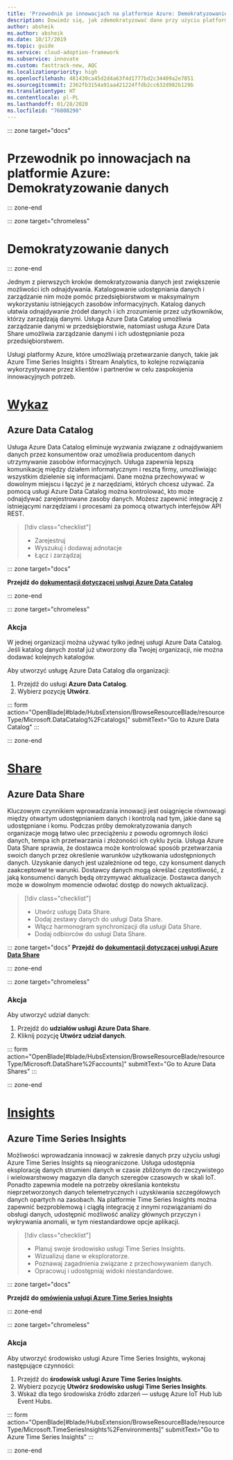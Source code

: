```yaml
---
title: 'Przewodnik po innowacjach na platformie Azure: Demokratyzowanie danych'
description: Dowiedz się, jak zdemokratyzować dane przy użyciu platformy Azure
author: absheik
ms.author: absheik
ms.date: 10/17/2019
ms.topic: guide
ms.service: cloud-adoption-framework
ms.subservice: innovate
ms.custom: fasttrack-new, AQC
ms.localizationpriority: high
ms.openlocfilehash: 481430ca45d2d4a63f4d1777bd2c34409a2e7851
ms.sourcegitcommit: 2362fb3154a91aa421224ffdb2cc632d982b129b
ms.translationtype: HT
ms.contentlocale: pl-PL
ms.lasthandoff: 01/28/2020
ms.locfileid: "76808298"
---
```

::: zone target="docs"

# <a name="azure-innovation-guide-democratize-data"></a>Przewodnik po innowacjach na platformie Azure: Demokratyzowanie danych

::: zone-end

::: zone target="chromeless"

# <a name="democratize-data"></a>Demokratyzowanie danych

::: zone-end

Jednym z pierwszych kroków demokratyzowania danych jest zwiększenie możliwości ich odnajdywania. Katalogowanie udostępniania danych i zarządzanie nim może pomóc przedsiębiorstwom w maksymalnym wykorzystaniu istniejących zasobów informacyjnych. Katalog danych ułatwia odnajdywanie źródeł danych i ich zrozumienie przez użytkowników, którzy zarządzają danymi. Usługa Azure Data Catalog umożliwia zarządzanie danymi w przedsiębiorstwie, natomiast usługa Azure Data Share umożliwia zarządzanie danymi i ich udostępnianie poza przedsiębiorstwem.

Usługi platformy Azure, które umożliwiają przetwarzanie danych, takie jak Azure Time Series Insights i Stream Analytics, to kolejne rozwiązania wykorzystywane przez klientów i partnerów w celu zaspokojenia innowacyjnych potrzeb.

# <a name="catalogtabcatalog"></a>[Wykaz](#tab/Catalog)

## <a name="azure-data-catalog"></a>Azure Data Catalog

Usługa Azure Data Catalog eliminuje wyzwania związane z odnajdywaniem danych przez konsumentów oraz umożliwia producentom danych utrzymywanie zasobów informacyjnych. Usługa zapewnia lepszą komunikację między działem informatycznym i resztą firmy, umożliwiając wszystkim dzielenie się informacjami. Dane można przechowywać w dowolnym miejscu i łączyć je z narzędziami, których chcesz używać. Za pomocą usługi Azure Data Catalog można kontrolować, kto może odnajdywać zarejestrowane zasoby danych. Możesz zapewnić integrację z istniejącymi narzędziami i procesami za pomocą otwartych interfejsów API REST.

> [!div class="checklist"]
>
> - Zarejestruj
> - Wyszukuj i dodawaj adnotacje
> - Łącz i zarządzaj

::: zone target="docs"

**Przejdź do [dokumentacji dotyczącej usługi Azure Data Catalog](https://docs.microsoft.com/azure/data-catalog)**

::: zone-end

::: zone target="chromeless"

### <a name="action"></a>Akcja

W jednej organizacji można używać tylko jednej usługi Azure Data Catalog. Jeśli katalog danych został już utworzony dla Twojej organizacji, nie można dodawać kolejnych katalogów.

Aby utworzyć usługę Azure Data Catalog dla organizacji:

1. Przejdź do usługi **Azure Data Catalog**.
2. Wybierz pozycję **Utwórz**.

<!-- markdownlint-disable DOCSMD001 -->

::: form action="OpenBlade[#blade/HubsExtension/BrowseResourceBlade/resourceType/Microsoft.DataCatalog%2Fcatalogs]" submitText="Go to Azure Data Catalog" :::

<!-- markdownlint-enable DOCSMD001 -->

::: zone-end

# <a name="sharetabshare"></a>[Share](#tab/Share)

## <a name="azure-data-share"></a>Azure Data Share

Kluczowym czynnikiem wprowadzania innowacji jest osiągnięcie równowagi między otwartym udostępnianiem danych i kontrolą nad tym, jakie dane są udostępniane i komu. Podczas próby demokratyzowania danych organizacje mogą łatwo ulec przeciążeniu z powodu ogromnych ilości danych, tempa ich przetwarzania i złożoności ich cyklu życia. Usługa Azure Data Share sprawia, że dostawca może kontrolować sposób przetwarzania swoich danych przez określenie warunków użytkowania udostępnionych danych. Uzyskanie danych jest uzależnione od tego, czy konsument danych zaakceptował te warunki. Dostawcy danych mogą określać częstotliwość, z jaką konsumenci danych będą otrzymywać aktualizacje. Dostawca danych może w dowolnym momencie odwołać dostęp do nowych aktualizacji.

> [!div class="checklist"]
>
> - Utwórz usługę Data Share.
> - Dodaj zestawy danych do usługi Data Share.
> - Włącz harmonogram synchronizacji dla usługi Data Share.
> - Dodaj odbiorców do usługi Data Share.

::: zone target="docs"
**Przejdź do [dokumentacji dotyczącej usługi Azure Data Share](https://docs.microsoft.com/azure/data-share)**

::: zone-end

::: zone target="chromeless"

<!-- markdownlint-disable MD024 -->

### <a name="action"></a>Akcja

Aby utworzyć udział danych:

1. Przejdź do **udziałów usługi Azure Data Share**.
2. Kliknij pozycję **Utwórz udział danych**.

<!-- markdownlint-disable DOCSMD001 -->

::: form action="OpenBlade[#blade/HubsExtension/BrowseResourceBlade/resourceType/Microsoft.DataShare%2Faccounts]" submitText="Go to Azure Data Shares" :::

<!-- markdownlint-enable DOCSMD001 -->

::: zone-end

# <a name="insightstabinsights"></a>[Insights](#tab/Insights)

## <a name="azure-time-series-insights"></a>Azure Time Series Insights

Możliwości wprowadzania innowacji w zakresie danych przy użyciu usługi Azure Time Series Insights są nieograniczone. Usługa udostępnia eksplorację danych strumieni danych w czasie zbliżonym do rzeczywistego i wielowarstwowy magazyn dla danych szeregów czasowych w skali IoT. Ponadto zapewnia modele na potrzeby określania kontekstu nieprzetworzonych danych telemetrycznych i uzyskiwania szczegółowych danych opartych na zasobach. Na platformie Time Series Insights można zapewnić bezproblemową i ciągłą integrację z innymi rozwiązaniami do obsługi danych, udostępnić możliwość analizy głównych przyczyn i wykrywania anomalii, w tym niestandardowe opcje aplikacji.

> [!div class="checklist"]
>
> - Planuj swoje środowisko usługi Time Series Insights.
> - Wizualizuj dane w eksploratorze.
> - Poznawaj zagadnienia związane z przechowywaniem danych.
> - Opracowuj i udostępniaj widoki niestandardowe.

::: zone target="docs"

**Przejdź do [omówienia usługi Azure Time Series Insights](https://docs.microsoft.com/azure/time-series-insights/time-series-insights-update-overview)**

::: zone-end

::: zone target="chromeless"

### <a name="action"></a>Akcja

Aby utworzyć środowisko usługi Azure Time Series Insights, wykonaj następujące czynności:

1. Przejdź do **środowisk usługi Azure Time Series Insights**.
2. Wybierz pozycję **Utwórz środowisko usługi Time Series Insights**.
3. Wskaż dla tego środowiska źródło zdarzeń — usługę Azure IoT Hub lub Event Hubs.

<!-- markdownlint-disable DOCSMD001 -->

::: form action="OpenBlade[#blade/HubsExtension/BrowseResourceBlade/resourceType/Microsoft.TimeSeriesInsights%2Fenvironments]" submitText="Go to Azure Time Series Insights" :::

<!-- markdownlint-enable DOCSMD001 -->

::: zone-end
